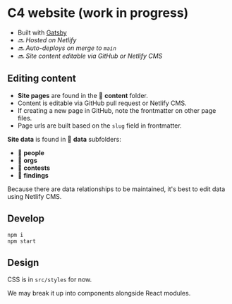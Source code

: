# C4 website (work in progress)

- Built with [Gatsby](https://www.gatsbyjs.com/docs/)
- 🔜 _Hosted on Netlify_
- 🔜 _Auto-deploys on merge to `main`_
- 🔜 _Site content editable via GitHub or Netlify CMS_

## Editing content

- **Site pages** are found in the 📁 **content** folder.
- Content is editable via GitHub pull request or Netlify CMS.
- If creating a new page in GitHub, note the frontmatter on other page files.
- Page urls are built based on the `slug` field in frontmatter.

**Site data** is found in 📁 **data** subfolders:

- 📁 **people**
- 📁 **orgs**
- 📁 **contests**
- 📁 **findings**

Because there are data relationships to be maintained, it's best to edit data using Netlify CMS.

## Develop

```
npm i
npm start
```

## Design

CSS is in `src/styles` for now.

We may break it up into components alongside React modules.
